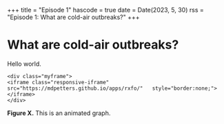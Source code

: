 +++
title = "Episode 1"
hascode = true
date = Date(2023, 5, 30)
rss = "Episode 1: What are cold-air outbreaks?"
+++

# What are cold-air outbreaks? 

Hello world.

~~~
<div class="myframe">
<iframe class="responsive-iframe" src="https://mdpetters.github.io/apps/rxfo/"   style="border:none;"></iframe>
</div>
~~~
**Figure X.** This is an animated graph.

